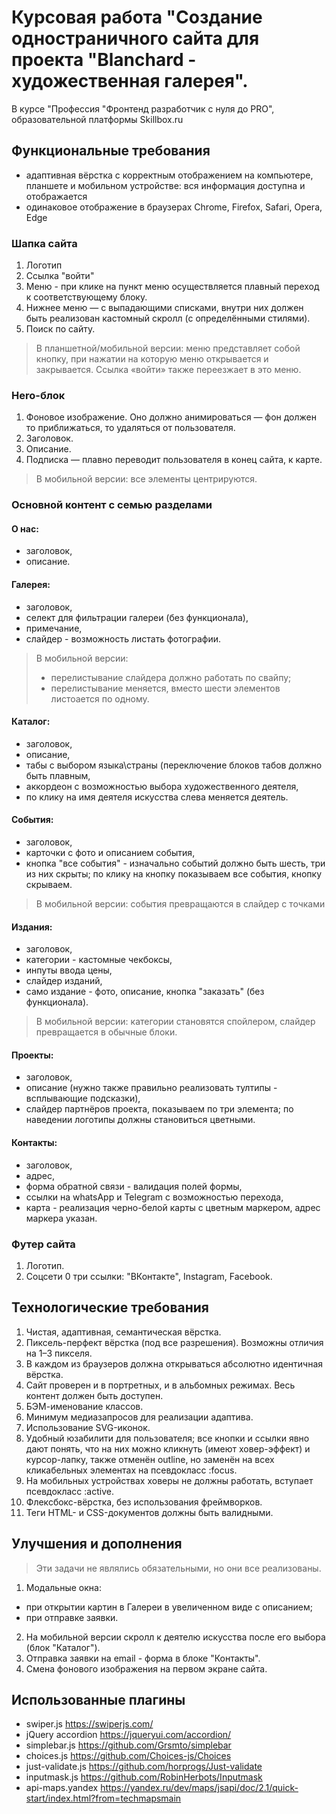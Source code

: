 # Курсовая работа "Создание одностраничного сайта для проекта "Blanchard - художественная галерея".

В курсе "Профессия "Фронтенд разработчик с нуля до PRO", образовательной платформы Skillbox.ru

## Функциональные требования
* адаптивная вёрстка с корректным отображением на компьютере, планшете и мобильном устройстве: вся информация доступна и отображается
* одинаковое отображение в браузерах Chrome, Firefox, Safari, Opera, Edge

### Шапка сайта
1. Логотип
2. Ссылка "войти"
3. Меню - при клике на пункт меню осуществляется плавный переход к
соответствующему блоку.
4. Нижнее меню — с выпадающими списками, внутри них должен быть реализован кастомный скролл (с определёнными стилями).
5. Поиск по сайту.

> В планшетной/мобильной версии:  меню представляет собой кнопку, при нажатии на которую меню открывается и закрывается. Ссылка «войти» также переезжает в это меню.

### Hero-блок
1. Фоновое изображение. Оно должно анимироваться — фон должен то приближаться,
то удаляться от пользователя.
2. Заголовок.
3. Описание.
4. Подписка — плавно переводит пользователя в конец сайта, к карте.

> В мобильной версии: все элементы центрируются.

### Основной контент с семью разделами
#### О нас:
* заголовок,
* описание.
#### Галерея:
* заголовок,
* селект для фильтрации галереи (без функционала),
* примечание,
* слайдер - возможность листать фотографии.

> В мобильной версии:
>  * перелистывание слайдера должно работать по свайпу;
>  * перелистывание меняется, вместо шести элементов листоается по одному.

#### Каталог:
* заголовок,
* описание,
* табы с выбором языка\страны (переключение блоков табов должно быть плавным,
* аккордеон с возможностью выбора художественного деятеля,
* по клику на имя деятеля искусства слева меняется деятель.
#### События:
* заголовок,
* карточки с фото и описанием события,
* кнопка "все события" - изначально событий должно быть шесть, три из них скрыты; по клику на кнопку показываем все события, кнопку скрываем.

> В мобильной версии: события превращаются в слайдер с точками

#### Издания:
* заголовок,
* категории - кастомные чекбоксы,
* инпуты ввода цены,
* слайдер изданий,
* само издание - фото, описание, кнопка "заказать" (без функционала).

> В мобильной версии: категории становятся спойлером, слайдер превращается в обычные блоки.
#### Проекты:
* заголовок,
* описание (нужно также правильно реализовать тултипы - всплывающие подсказки),
* слайдер партнёров проекта, показываем по три элемента; по наведении логотипы должны становиться цветными.
#### Контакты:
* заголовок,
* адрес,
* форма обратной связи - валидация полей формы,
* ссылки на whatsApp и Telegram с возможностью перехода,
* карта - реализация черно-белой карты с цветным маркером, адрес маркера указан.

### Футер сайта

1. Логотип.
2. Соцсети 0 три ссылки: "ВКонтакте", Instagram, Facebook.

## Технологические требования

1. Чистая, адаптивная, семантическая вёрстка.
2. Пиксель-перфект вёрстка (под все разрешения). Возможны отличия на 1–3 пикселя.
3. В каждом из браузеров должна открываться абсолютно идентичная вёрстка.
4. Сайт проверен и в портретных, и в альбомных режимах. Весь контент должен быть доступен.
5. БЭМ-именование классов.
6. Минимум медиазапросов для реализации адаптива.
7. Использование SVG-иконок.
8. Удобный юзабилити для пользователя; все кнопки и ссылки явно дают понять, что на них можно кликнуть (имеют ховер-эффект) и курсор-лапку, также отменён outline, но заменён на всех кликабельных элементах на
псевдокласс :focus.
9. На мобильных устройствах ховеры не должны работать, вступает псевдокласс :active.
10. Флексбокс-вёрстка, без использования фреймворков.
11. Теги HTML- и CSS-документов должны быть валидными.

## Улучшения и дополнения
>Эти задачи не являлись обязательными, но они все реализованы.

1. Модальные окна:
  - при открытии картин в Галереи в увеличенном виде с описанием;
  - при отправке заявки.
2. На мобильной версии скролл к деятелю искусства после его выбора (блок "Каталог").
3. Отправка заявки на email - форма в блоке "Контакты".
4. Смена фонового изображения на первом экране сайта.

## Использованные плагины
- swiper.js <https://swiperjs.com/>
- jQuery accordion <https://jqueryui.com/accordion/>
- simplebar.js <https://github.com/Grsmto/simplebar>
- choices.js <https://github.com/Choices-js/Choices>
- just-validate.js <https://github.com/horprogs/Just-validate>
- inputmask.js <https://github.com/RobinHerbots/Inputmask>
- api-maps.yandex <https://yandex.ru/dev/maps/jsapi/doc/2.1/quick-start/index.html?from=techmapsmain>
